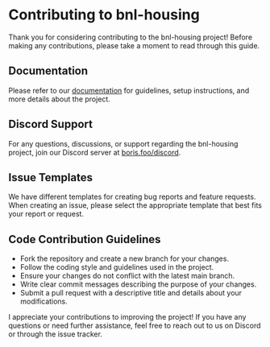 # Contributing to bnl-housing

Thank you for considering contributing to the bnl-housing project! Before making any contributions, please take a moment to read through this guide.

## Documentation

Please refer to our [documentation](https://docs.boris.foo/bnl-housing) for guidelines, setup instructions, and more details about the project.

## Discord Support

For any questions, discussions, or support regarding the bnl-housing project, join our Discord server at [boris.foo/discord](https://boris.foo/discord).

## Issue Templates

We have different templates for creating bug reports and feature requests. When creating an issue, please select the appropriate template that best fits your report or request.

## Code Contribution Guidelines

- Fork the repository and create a new branch for your changes.
- Follow the coding style and guidelines used in the project.
- Ensure your changes do not conflict with the latest main branch.
- Write clear commit messages describing the purpose of your changes.
- Submit a pull request with a descriptive title and details about your modifications.

I appreciate your contributions to improving the project! If you have any questions or need further assistance, feel free to reach out to us on Discord or through the issue tracker.
